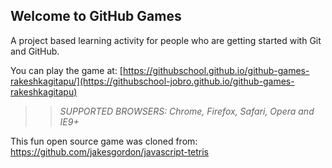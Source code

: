 ## Welcome to GitHub Games

A project based learning activity for people who are getting started with Git and GitHub.

You can play the game at: [https://githubschool.github.io/github-games-rakeshkagitapu/](https://githubschool-jobro.github.io/github-games-rakeshkagitapu)

>> _*SUPPORTED BROWSERS*: Chrome, Firefox, Safari, Opera and IE9+_

This fun open source game was cloned from: https://github.com/jakesgordon/javascript-tetris
